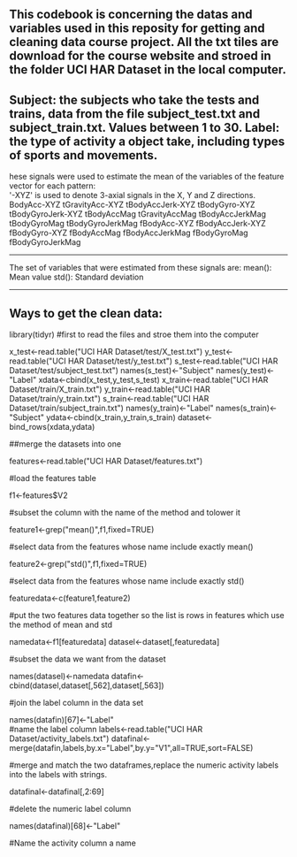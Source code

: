   This codebook is concerning the datas and variables used in this reposity for getting and cleaning data course project. 
  All the txt tiles are download for the course website and stroed in the folder UCI HAR Dataset in the local computer.
  -----------------
 Subject: the subjects who take the tests and trains, data from the file subject_test.txt and subject_train.txt. Values between 1 to 30.
 Label: the type of activity a object take, including types of sports and movements.
 ------------------
 hese signals were used to estimate the mean of the variables of the feature vector for each pattern:  
'-XYZ' is used to denote 3-axial signals in the X, Y and Z directions.
BodyAcc-XYZ
tGravityAcc-XYZ
tBodyAccJerk-XYZ
tBodyGyro-XYZ
tBodyGyroJerk-XYZ
tBodyAccMag
tGravityAccMag
tBodyAccJerkMag
tBodyGyroMag
tBodyGyroJerkMag
fBodyAcc-XYZ
fBodyAccJerk-XYZ
fBodyGyro-XYZ
fBodyAccMag
fBodyAccJerkMag
fBodyGyroMag
fBodyGyroJerkMag

-----------------
 The set of variables that were estimated from these signals are: 
mean(): Mean value
std(): Standard deviation

------------------
Ways to get the clean data:
---------
library(tidyr)
#first to read the files and stroe them into the computer

x_test<-read.table("UCI HAR Dataset/test/X_test.txt")
y_test<-read.table("UCI HAR Dataset/test/y_test.txt")
s_test<-read.table("UCI HAR Dataset/test/subject_test.txt")
names(s_test)<-"Subject"
names(y_test)<-"Label"
xdata<-cbind(x_test,y_test,s_test)
x_train<-read.table("UCI HAR Dataset/train/X_train.txt")
y_train<-read.table("UCI HAR Dataset/train/y_train.txt")
s_train<-read.table("UCI HAR Dataset/train/subject_train.txt")
names(y_train)<-"Label"
names(s_train)<-"Subject"
ydata<-cbind(x_train,y_train,s_train)
dataset<-bind_rows(xdata,ydata)

##merge the datasets into one

features<-read.table("UCI HAR Dataset/features.txt")

#load the features table

f1<-features$V2

#subset the column with the name of the method and tolower it

feature1<-grep("mean()",f1,fixed=TRUE)

#select data from the features whose name include exactly mean()

feature2<-grep("std()",f1,fixed=TRUE)

#select data from the features whose name include exactly std()

featuredata<-c(feature1,feature2)

#put the two features data together so the list is rows in features which use the method of mean and std

namedata<-f1[featuredata]
datasel<-dataset[,featuredata]

#subset the data we want from the dataset

names(datasel)<-namedata
datafin<-cbind(datasel,dataset[,562],dataset[,563])

#join the label column in the data set

names(datafin)[67]<-"Label"  
#name the label column
labels<-read.table("UCI HAR Dataset/activity_labels.txt")
datafinal<-merge(datafin,labels,by.x="Label",by.y="V1",all=TRUE,sort=FALSE)

#merge and match the two dataframes,replace the numeric activity labels into the labels with strings.

datafinal<-datafinal[,2:69] 

#delete the numeric label column 

names(datafinal)[68]<-"Label"

#Name the activity column a name


